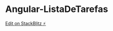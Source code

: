 # Angular-ListaDeTarefas

[Edit on StackBlitz ⚡️](https://stackblitz.com/edit/stackblitz-starters-bdfmfj)